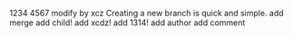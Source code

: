 1234
4567
modify by xcz
Creating a new branch is quick and simple.
add merge
add child!
add xcdz!
add 1314!
add author
add comment
